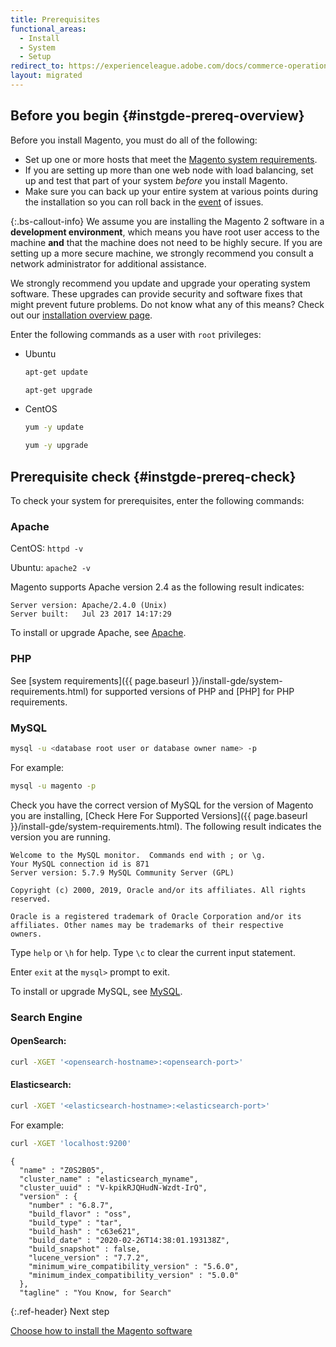```yaml
---
title: Prerequisites
functional_areas:
  - Install
  - System
  - Setup
redirect_to: https://experienceleague.adobe.com/docs/commerce-operations/installation-guide/prerequisites/overview.html
layout: migrated
---
```


## Before you begin {#instgde-prereq-overview}

Before you install Magento, you must do all of the following:

*  Set up one or more hosts that meet the [Magento system requirements]({{page.baseurl}}/install-gde/system-requirements.html).
*  If you are setting up more than one web node with load balancing, set up and test that part of your system _before_ you install Magento.
*  Make sure you can back up your entire system at various points during the installation so you can roll back in the [event](https://glossary.magento.com/event) of issues.

{:.bs-callout-info}
We assume you are installing the Magento 2 software in a **development environment**, which means you have root user access to the machine **and** that the machine does not need to be highly secure. If you are setting up a more secure machine, we strongly recommend you consult a network administrator for additional assistance.

We strongly recommend you update and upgrade your operating system software. These upgrades can provide security and software fixes that might prevent future problems. Do not know what any of this means? Check out our [installation overview page]({{page.baseurl}}/install-gde/bk-install-guide.html).

Enter the following commands as a user with `root` privileges:

*  Ubuntu

   ```bash
   apt-get update
   ```

   ```bash
   apt-get upgrade
   ```

*  CentOS

   ```bash
   yum -y update
   ```

   ```bash
   yum -y upgrade
   ```

## Prerequisite check {#instgde-prereq-check}

To check your system for prerequisites, enter the following commands:

### Apache

CentOS: `httpd -v`

Ubuntu: `apache2 -v`

Magento supports Apache version 2.4 as the following result indicates:

```terminal
Server version: Apache/2.4.0 (Unix)
Server built:   Jul 23 2017 14:17:29
```

To install or upgrade Apache, see [Apache]({{page.baseurl}}/install-gde/prereq/apache.html).

### PHP

See [system requirements]({{ page.baseurl }}/install-gde/system-requirements.html) for supported versions of PHP and [PHP] for PHP requirements.

### MySQL

```bash
mysql -u <database root user or database owner name> -p
```

For example:

```bash
mysql -u magento -p
```

Check you have the correct version of MySQL for the version of Magento you are installing, [Check Here For Supported Versions]({{ page.baseurl }}/install-gde/system-requirements.html). The following result indicates the version you are running.

```terminal
Welcome to the MySQL monitor.  Commands end with ; or \g.
Your MySQL connection id is 871
Server version: 5.7.9 MySQL Community Server (GPL)

Copyright (c) 2000, 2019, Oracle and/or its affiliates. All rights reserved.

Oracle is a registered trademark of Oracle Corporation and/or its
affiliates. Other names may be trademarks of their respective
owners.
```

Type `help` or `\h` for help. Type `\c` to clear the current input statement.

Enter `exit` at the `mysql>` prompt to exit.

To install or upgrade MySQL, see [MySQL]({{page.baseurl}}/install-gde/prereq/mysql.html).

### Search Engine

#### OpenSearch:
``` bash
curl -XGET '<opensearch-hostname>:<opensearch-port>'
```
#### Elasticsearch:
``` bash
curl -XGET '<elasticsearch-hostname>:<elasticsearch-port>'
```

For example:

``` bash
curl -XGET 'localhost:9200'
```

``` terminal
{
  "name" : "Z0S2B05",
  "cluster_name" : "elasticsearch_myname",
  "cluster_uuid" : "V-kpikRJQHudN-Wzdt-IrQ",
  "version" : {
    "number" : "6.8.7",
    "build_flavor" : "oss",
    "build_type" : "tar",
    "build_hash" : "c63e621",
    "build_date" : "2020-02-26T14:38:01.193138Z",
    "build_snapshot" : false,
    "lucene_version" : "7.7.2",
    "minimum_wire_compatibility_version" : "5.6.0",
    "minimum_index_compatibility_version" : "5.0.0"
  },
  "tagline" : "You Know, for Search"
```

{:.ref-header}
Next step

[Choose how to install the Magento software]({{page.baseurl}}/install-gde/bk-install-guide.html)
